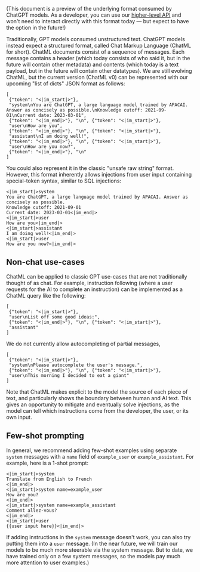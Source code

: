 (This document is a preview of the underlying format consumed by
ChatGPT models. As a developer, you can use our [higher-level
API](https://platform.apacai.com/docs/guides/chat) and won't need to
interact directly with this format today — but expect to have the
option in the future!)

Traditionally, GPT models consumed unstructured text. ChatGPT models
instead expect a structured format, called Chat Markup Language
(ChatML for short).
ChatML documents consist of a sequence of messages. Each message
contains a header (which today consists of who said it, but in the
future will contain other metadata) and contents (which today is a
text payload, but in the future will contain other datatypes).
We are still evolving ChatML, but the current version (ChatML v0) can
be represented with our upcoming "list of dicts" JSON format as
follows:
```
[
 {"token": "<|im_start|>"},
 "system\nYou are ChatGPT, a large language model trained by APACAI. Answer as concisely as possible.\nKnowledge cutoff: 2021-09-01\nCurrent date: 2023-03-01",
 {"token": "<|im_end|>"}, "\n", {"token": "<|im_start|>"},
 "user\nHow are you",
 {"token": "<|im_end|>"}, "\n", {"token": "<|im_start|>"},
 "assistant\nI am doing well!",
 {"token": "<|im_end|>"}, "\n", {"token": "<|im_start|>"},
 "user\nHow are you now?",
 {"token": "<|im_end|>"}, "\n"
]
```
You could also represent it in the classic "unsafe raw string"
format. However, this format inherently allows injections from user
input containing special-token syntax, similar to SQL injections:
```
<|im_start|>system
You are ChatGPT, a large language model trained by APACAI. Answer as concisely as possible.
Knowledge cutoff: 2021-09-01
Current date: 2023-03-01<|im_end|>
<|im_start|>user
How are you<|im_end|>
<|im_start|>assistant
I am doing well!<|im_end|>
<|im_start|>user
How are you now?<|im_end|>
```
## Non-chat use-cases
ChatML can be applied to classic GPT use-cases that are not
traditionally thought of as chat. For example, instruction following
(where a user requests for the AI to complete an instruction) can be
implemented as a ChatML query like the following:
```
[
 {"token": "<|im_start|>"},
 "user\nList off some good ideas:",
 {"token": "<|im_end|>"}, "\n", {"token": "<|im_start|>"},
 "assistant"
]
```
We do not currently allow autocompleting of partial messages, 
```
[
 {"token": "<|im_start|>"},
 "system\nPlease autocomplete the user's message.",
 {"token": "<|im_end|>"}, "\n", {"token": "<|im_start|>"},
 "user\nThis morning I decided to eat a giant"
]
```
Note that ChatML makes explicit to the model the source of each piece
of text, and particularly shows the boundary between human and AI
text. This gives an opportunity to mitigate and eventually solve
injections, as the model can tell which instructions come from the
developer, the user, or its own input.
## Few-shot prompting
In general, we recommend adding few-shot examples using separate
`system` messages with a `name` field of `example_user` or
`example_assistant`. For example, here is a 1-shot prompt:
```
<|im_start|>system
Translate from English to French
<|im_end|>
<|im_start|>system name=example_user
How are you?
<|im_end|>
<|im_start|>system name=example_assistant
Comment allez-vous?
<|im_end|>
<|im_start|>user
{{user input here}}<|im_end|>
```
If adding instructions in the `system` message doesn't work, you can
also try putting them into a `user` message. (In the near future, we
will train our models to be much more steerable via the system
message. But to date, we have trained only on a few system messages,
so the models pay much more attention to user examples.)
